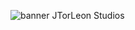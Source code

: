 ![banner JTorLeon Studios](https://gitlab.com/scs_torleon/hub-awesome-dungeon/-/raw/main/assets/BH_JTL_Header2.png)

